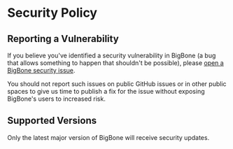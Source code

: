 # Security Policy

## Reporting a Vulnerability

If you believe you've identified a security vulnerability in BigBone (a bug that allows something to happen that shouldn't be possible), please
[open a BigBone security issue](https://github.com/andregasser/bigbone/security/advisories/new).

You should not report such issues on public GitHub issues or in other public spaces to give us time to publish a fix for the issue without exposing BigBone's users to increased risk.

## Supported Versions

Only the latest major version of BigBone will receive security updates.
